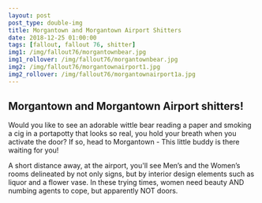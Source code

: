 ```yaml
---
layout: post
post_type: double-img
title: Morgantown and Morgantown Airport Shitters
date: 2018-12-25 01:00:00
tags: [fallout, fallout 76, shitter]
img1: /img/fallout76/morgantownbear.jpg
img1_rollover: /img/fallout76/morgantownbear.jpg
img2: /img/fallout76/morgantownairport1.jpg
img2_rollover: /img/fallout76/morgantownairport1a.jpg
---
```

## Morgantown and Morgantown Airport shitters!

Would you like to see an adorable wittle bear reading a paper and smoking a cig in a portapotty that looks so real, you hold your breath when you activate the door? If so, head to Morgantown - This little buddy is there waiting for you!

A short distance away, at the airport, you'll see Men’s and the Women’s rooms delineated by not only signs, but by interior design elements such as liquor and a flower vase. In these trying times, women need beauty AND numbing agents to cope, but apparently NOT doors.
